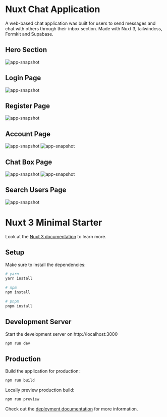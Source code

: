 # Nuxt Chat Application
A web-based chat application was built for users to send messages and chat with others through their inbox section.
Made with Nuxt 3, tailwindcss, Formkit and Supabase.

## Hero Section
![app-snapshot](https://i.ibb.co/CBv21Xy/hero.png)

## Login Page
![app-snapshot](https://i.ibb.co/HCNSktw/login.png)

## Register Page
![app-snapshot](https://i.ibb.co/hCpYbG5/register.png)

## Account Page
![app-snapshot](https://i.ibb.co/Zf3cjMz/account.png)
![app-snapshot](https://i.ibb.co/VVtMMJ0/account-sidebar.png)

## Chat Box Page
![app-snapshot](https://i.ibb.co/q9wqwzp/chat-box.png)
![app-snapshot](https://i.ibb.co/cFhGF98/chat-open.jpg)

## Search Users Page
![app-snapshot](https://i.ibb.co/3MqyrjT/search-users.png)

# Nuxt 3 Minimal Starter

Look at the [Nuxt 3 documentation](https://nuxt.com/docs/getting-started/introduction) to learn more.

## Setup

Make sure to install the dependencies:

```bash
# yarn
yarn install

# npm
npm install

# pnpm
pnpm install
```

## Development Server

Start the development server on http://localhost:3000

```bash
npm run dev
```

## Production

Build the application for production:

```bash
npm run build
```

Locally preview production build:

```bash
npm run preview
```

Check out the [deployment documentation](https://nuxt.com/docs/getting-started/deployment) for more information.
